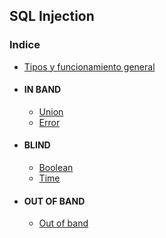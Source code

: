 ## SQL Injection

### Indice
- [Tipos y funcionamiento general](#como)
- #### IN BAND
  -   [Union](#union)
  -   [Error](#error)
- #### BLIND
  -   [Boolean](#boolean)
  -   [Time](#tine)
- #### OUT OF BAND
  -   [Out of band](#out)
